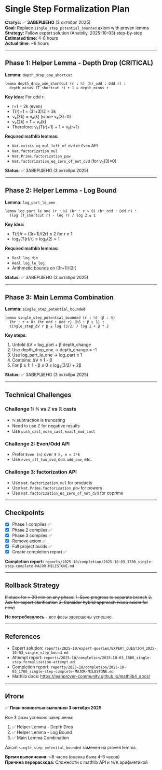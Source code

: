 # Single Step Formalization Plan

**Статус:** ✅ **ЗАВЕРШЕНО** (3 октября 2025)  
**Goal:** Replace `single_step_potential_bounded` axiom with proven lemma  
**Strategy:** Follow expert solution (Anatoliy, 2025-10-03) step-by-step  
**Estimated time:** 4-6 hours  
**Actual time:** ~8 hours

---

## Phase 1: Helper Lemma - Depth Drop (CRITICAL)

**Lemma:** `depth_drop_one_shortcut`
```lean
lemma depth_drop_one_shortcut (r : ℕ) (hr_odd : Odd r) :
  depth_minus (T_shortcut r) + 1 = depth_minus r
```

**Key idea:** For odd r:
- r+1 = 2k (even)
- T(r)+1 = (3r+3)/2 = 3k
- ν₂(3k) = ν₂(k) (since ν₂(3)=0)
- ν₂(2k) = 1 + ν₂(k)
- Therefore: ν₂(T(r)+1) + 1 = ν₂(r+1)

**Required mathlib lemmas:**
- `Nat.exists_eq_mul_left_of_dvd` or `Even` API
- `Nat.factorization_mul`
- `Nat.Prime.factorization_pow`
- `Nat.factorization_eq_zero_of_not_dvd` (for ν₂(3)=0)

**Status:** ✅ ЗАВЕРШЕНО (3 октября 2025)

---

## Phase 2: Helper Lemma - Log Bound

**Lemma:** `log_part_le_one`
```lean
lemma log_part_le_one (r : ℕ) (hr : r > 0) (hr_odd : Odd r) :
  (log (T_shortcut r) - log r) / log 2 ≤ 1
```

**Key idea:**
- T(r)/r = (3r+1)/(2r) ≤ 2 for r ≥ 1
- log₂(T(r)/r) ≤ log₂(2) = 1

**Required mathlib lemmas:**
- `Real.log_div`
- `Real.log_le_log`
- Arithmetic bounds on (3r+1)/(2r)

**Status:** ✅ ЗАВЕРШЕНО (3 октября 2025)

---

## Phase 3: Main Lemma Combination

**Lemma:** `single_step_potential_bounded`
```lean
lemma single_step_potential_bounded (r : ℕ) (β : ℝ) 
  (hr : r > 0) (hr_odd : Odd r) (hβ : β ≥ 1) :
  single_step_ΔV r β ≤ log (3/2) / log 2 + β * 2
```

**Key steps:**
1. Unfold ΔV = log_part + β·depth_change
2. Use depth_drop_one → depth_change = -1
3. Use log_part_le_one → log_part ≤ 1
4. Combine: ΔV ≤ 1 - β
5. For β ≥ 1: 1 - β ≤ 0 ≤ log₂(3/2) + 2β

**Status:** ✅ ЗАВЕРШЕНО (3 октября 2025)

---

## Technical Challenges

### Challenge 1: ℕ vs ℤ vs ℝ casts
- ℕ subtraction is truncating
- Need to use ℤ for negative results
- Use `push_cast`, `norm_cast`, `exact_mod_cast`

### Challenge 2: Even/Odd API
- Prefer `Even (n)` over `∃ k, n = 2*k`
- Use `even_iff_two_dvd`, `Odd.add_one`, etc.

### Challenge 3: factorization API
- Use `Nat.factorization_mul` for products
- Use `Nat.Prime.factorization_pow` for powers
- Use `Nat.factorization_eq_zero_of_not_dvd` for coprime

---

## Checkpoints

- [x] Phase 1 compiles ✅
- [x] Phase 2 compiles ✅
- [x] Phase 3 compiles ✅
- [x] Remove axiom ✅
- [x] Full project builds ✅
- [x] Create completion report ✅

**Completion report:** `reports/2025-10/completion/2025-10-03_1700_single-step-complete-MAJOR-MILESTONE.md`

---

## Rollback Strategy

~~If stuck for > 30 min on any phase:~~
~~1. Save progress to separate branch~~
~~2. Ask for expert clarification~~
~~3. Consider hybrid approach (keep axiom for now)~~

**Не потребовалось** - все фазы завершены успешно.

---

## References

- Expert solution: `reports/2025-10/expert-queries/EXPERT_QUESTION_2025-10-03_single_step_bound.md`
- Attempt report: `reports/2025-10/completion/2025-10-03_1500_single-step-formalization-attempt.md`
- Completion report: `reports/2025-10/completion/2025-10-03_1700_single-step-complete-MAJOR-MILESTONE.md`
- Mathlib docs: https://leanprover-community.github.io/mathlib4_docs/

---

## Итоги

✅ **План полностью выполнен 3 октября 2025**

Все 3 фазы успешно завершены:
1. ✅ Helper Lemma - Depth Drop
2. ✅ Helper Lemma - Log Bound  
3. ✅ Main Lemma Combination

Axiom `single_step_potential_bounded` заменен на proven lemma.

**Время выполнения:** ~8 часов (оценка была 4-6 часов)  
**Причина перерасхода:** Сложности с mathlib API и ℕ/ℝ арифметикой

